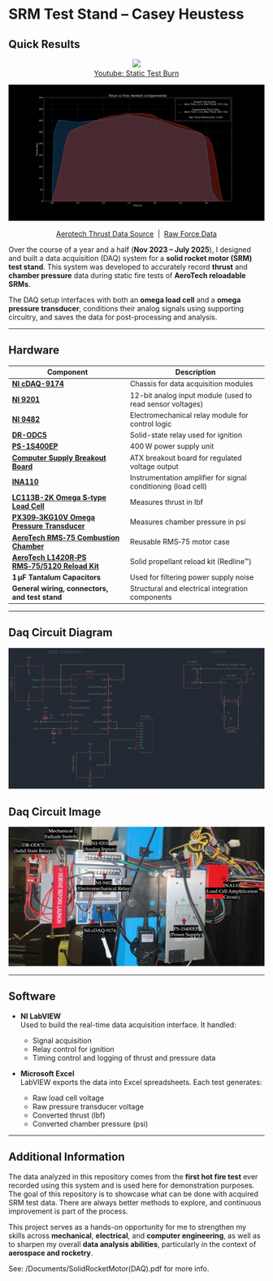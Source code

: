 # SRM Test Stand – Casey Heustess
## Quick Results
<p align="center">
  <img src="https://github.com/casenblurg/OlemissRocketTeam/blob/main/UserManual/Figures/TestBurn2GIF.gif?raw=true" width="900"/><br/>
  <a href="https://youtu.be/v420piRjhMA" target="_blank">Youtube: Static Test Burn </a>
</p>

<p align="center">
  <img src="https://github.com/casenblurg/OlemissRocketTeam/blob/main/UserManual/Figures/AerotechVsExperimentalThrust.png?raw=true" width="900"/>
</p>

<p align="center">
  <a href="https://www.thrustcurve.org/motors/AeroTech/L1420R/" target="_blank">Aerotech Thrust Data Source</a> &nbsp;|&nbsp;
  <a href="https://github.com/casenblurg/OlemissRocketTeam/blob/main/Main/BurnData/Test%20Burn%202/Force_Test2.csv" target="_blank">Raw Force Data</a>
</p>






Over the course of a year and a half (**Nov 2023 – July 2025**), I designed and built a data acquisition (DAQ) system for a **solid rocket motor (SRM) test stand**. This system was developed to accurately record **thrust** and **chamber pressure** data during static fire tests of **AeroTech reloadable SRMs**.

The DAQ setup interfaces with both an **omega load cell** and a **omega pressure transducer**, conditions their analog signals using supporting circuitry, and saves the data for post-processing and analysis.


---

## Hardware

| Component | Description |
|----------|-------------|
| [**NI cDAQ-9174**](https://www.ni.com/docs/en-US/bundle/cdaq-9174-specs/page/specs.html) | Chassis for data acquisition modules |
| [**NI 9201**](https://www.ni.com/docs/en-US/bundle/ni-9201-specs/page/specs.html) | 12-bit analog input module (used to read sensor voltages) |
| [**NI 9482**](https://www.ni.com/docs/en-US/bundle/ni-9482-sbrio-9482-specs/resource/ni-9482-sbrio-9482-specs.pdf) | Electromechanical relay module for control logic |
| [**DR-ODC5**](https://www.sensata.com/sites/default/files/a/sensata-dr-series-output-modules-datasheet.pdf) | Solid-state relay used for ignition |
| [**PS-1S400EP**](https://www.computer-world.pro/t-win-ps-1s400ep-400w-p-97811.html) | 400 W power supply unit |
| [**Computer Supply Breakout Board**](https://www.amazon.com/GeeekPi-Breakout-Adapter-Terminal-Computer/dp/B08MC389FQ) | ATX breakout board for regulated voltage output |
| [**INA110**](https://www.ti.com/lit/ds/symlink/ina110.pdf) | Instrumentation amplifier for signal conditioning (load cell) |
| [**LC113B-2K Omega S‑type Load Cell**](https://mx.omega.com/pptst_eng/LC103B.html) | Measures thrust in lbf |
| [**PX309‑3KG10V Omega Pressure Transducer**](https://assets.omega.com/pdf/test-and-measurement-equipment/pressure/pressure-transducers/PX309.pdf) | Measures chamber pressure in psi |
| [**AeroTech RMS‑75 Combustion Chamber**](https://aerotech-rocketry.com/products/product_b2ff983a-e5fe-18d7-055b-b3266c6fedc6) | Reusable RMS‑75 motor case |
| [**AeroTech L1420R‑PS RMS‑75/5120 Reload Kit**](https://aerotech-rocketry.com/products/product_3872d294-577c-353f-9773-6594597dfda3) | Solid propellant reload kit (Redline™) |
| **1 µF Tantalum Capacitors** | Used for filtering power supply noise |
| **General wiring, connectors, and test stand** | Structural and electrical integration components |

---
## Daq Circuit Diagram

![Test Stand Circuit](https://github.com/casenblurg/OlemissRocketTeam/blob/main/UserManual/Figures/TestStandCircuit.png)

## Daq Circuit Image
![DAQ](https://github.com/casenblurg/OlemissRocketTeam/blob/main/UserManual/Figures/Daq_circuit_descirption.png)


---
## Software

- **NI LabVIEW**  
  Used to build the real-time data acquisition interface. It handled:
  - Signal acquisition
  - Relay control for ignition
  - Timing control and logging of thrust and pressure data

- **Microsoft Excel**  
  LabVIEW exports the data into Excel spreadsheets. Each test generates:
  - Raw load cell voltage
  - Raw pressure transducer voltage
  - Converted thrust (lbf)
  - Converted chamber pressure (psi)

---

## Additional Information

The data analyzed in this repository comes from the **first hot fire test** ever recorded using this system and is used here for demonstration purposes. The goal of this repository is to showcase what can be done with acquired SRM test data. There are always better methods to explore, and continuous improvement is part of the process.

This project serves as a hands-on opportunity for me to strengthen my skills across **mechanical**, **electrical**, and **computer engineering**, as well as to sharpen my overall **data analysis abilities**, particularly in the context of **aerospace and rocketry**.

See: /Documents/SolidRocketMotor(DAQ).pdf for more info.

